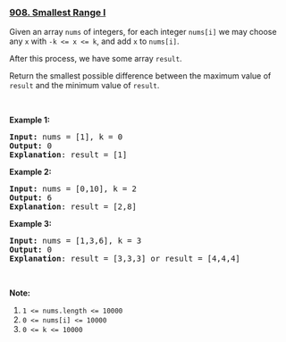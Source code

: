 ### [908. Smallest Range I](https://leetcode.com/problems/smallest-range-i/)

<p>Given an array <code>nums</code> of integers, for each integer <code>nums[i]</code> we may choose any <code>x</code> with <code>-k &lt;= x &lt;= k</code>, and add <code>x</code> to <code>nums[i]</code>.</p>

<p>After this process, we have some array <code>result</code>.</p>

<p>Return the smallest possible difference between the maximum value of <code>result</code>&nbsp;and the minimum value of <code>result</code>.</p>

<p>&nbsp;</p>

<ol>
</ol>

<div>
<p><strong>Example 1:</strong></p>

<pre><strong>Input: </strong>nums = <span id="example-input-1-1">[1]</span>, k = <span id="example-input-1-2">0</span>
<strong>Output: </strong><span id="example-output-1">0
<strong>Explanation</strong>: result = [1]</span>
</pre>

<div>
<p><strong>Example 2:</strong></p>

<pre><strong>Input: </strong>nums = <span id="example-input-2-1">[0,10]</span>, k = <span id="example-input-2-2">2</span>
<strong>Output: </strong><span id="example-output-2">6
</span><span id="example-output-1"><strong>Explanation</strong>: result = [2,8]</span>
</pre>

<div>
<p><strong>Example 3:</strong></p>

<pre><strong>Input: </strong>nums = <span id="example-input-3-1">[1,3,6]</span>, k = <span id="example-input-3-2">3</span>
<strong>Output: </strong><span id="example-output-3">0
</span><span id="example-output-1"><strong>Explanation</strong>: result = [3,3,3] or result = [4,4,4]</span>
</pre>

<p>&nbsp;</p>

<p><strong>Note:</strong></p>

<ol>
	<li><code>1 &lt;= nums.length &lt;= 10000</code></li>
	<li><code>0 &lt;= nums[i] &lt;= 10000</code></li>
	<li><code>0 &lt;= k &lt;= 10000</code></li>
</ol>
</div>
</div>
</div>
<div></div>

